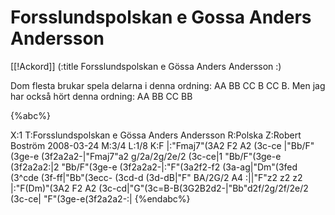 # Forsslundspolskan e Gossa Anders Andersson

[[!Ackord]]
(:title Forsslundspolskan e Gössa Anders Andersson :)

Dom flesta brukar spela delarna i denna ordning: AA BB CC B CC B. Men jag har också hört denna ordning: AA BB CC BB

{%abc%}

X:1
T:Forsslundspolskan e Gössa Anders Andersson
R:Polska
Z:Robert Boström 2008-03-24
M:3/4
L:1/8
K:F
|:"Fmaj7"(3A2 F2 A2 (3c-ce |"Bb/F"(3ge-e (3f2a2a2-|"Fmaj7"a2 g/2a/2g/2e/2 (3c-ce|1 "Bb/F"(3ge-e (3f2a2a2:|2 "Bb/F"(3ge-e (3f2a2a2-|:"F"(3a2f2-f2 (3a-ag|"Dm"(3fed (3^cde (3f-ff|"Bb"(3ecc- (3cd-d (3d-dB|"F"
BA/2G/2 A4 :||"F"z2 z2 z2 |:"F(Dm)"(3A2 F2 A2 (3c-cd|"G"(3c=B-B(3G2B2d2-|"Bb"d2f/2g/2f/2e/2 (3c-ce|
"F"(3ge-e(3f2a2a2-:|
{%endabc%}

